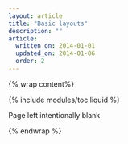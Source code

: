 ```yaml
---
layout: article
title: "Basic layouts"
description: ""
article:
  written_on: 2014-01-01
  updated_on: 2014-01-06
  order: 2
---
```


{% wrap content%}

{% include modules/toc.liquid %}

Page left intentionally blank

{% endwrap %}
